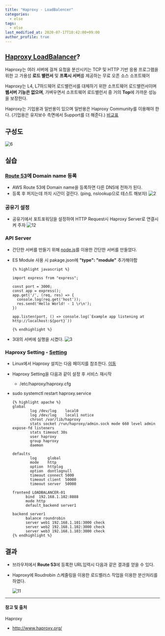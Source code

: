 ```yaml
---
title: "Haproxy - LoadBalencer"
categories: 
  - else
tags:
  - else
last_modified_at: 2020-07-17T10:42:00+09:00
author_profile: true
---
```

## [Haproxy LoadBalancer](http://www.haproxy.org/)? 

Haproxy는 여러 서버에 걸쳐 요청을 분산시키는 TCP 및 HTTP 기반 응용 프로그램을위한 고 가용성 **로드 밸런서** 및 **프록시 서버**를 제공하는 무료 오픈 소스 소프트웨어

Haproxy는 L4, L7하드웨어 로드밸런서를 대체하기 위한 소프트웨어 로드밸런서이며 **웹서버 기능은 없으며**, 가벼우면서 소프트웨어 로드밸런서 중 거의 **Top**에 가까운 성능을 보장한다.

Haproxy는 기업용과 일반용이 있으며 일반용은 Haproxy Community를 이용해야 한다. (기업용은 유지보수 측면에서 Support를 더 해준다.) [비교표](https://www.haproxy.com/products/community-vs-enterprise-edition/)

## 구성도

  ![6](/assets/img/posts/else/haproxy/5.png)

## 실습
### [Route 53](https://aws.amazon.com/ko/route53/)에 Domain name 등록

- AWS Route 53에 Domain name을 등록하면 다른 DNS에 전파가 된다.
- 등록 후 퍼지는데 까지 시간이 걸린다. (ping, nslookup으로 테스트 해보자)
  ![2](/assets/img/posts/else/haproxy/1.png)

### 공유기 설정
- 공유기에서 포트포워딩을 설정하여 HTTP Request시 Haproxy Server로 연결시켜 주자
  ![12](/assets/img/posts/else/haproxy/12.png) 

### API Server
- 간단한 서버를 만들기 위해 [node.js](https://nodejs.org/ko/)를 이용한 간단한 서버를 만들었다.
- ES Module 사용 시 pakage.json에 **"type": "module"** 추가해야함

      {% highlight javascript %}

      import express from "express";

      const port = 3000;
      const app = express();
      app.get('/', (req, res) => { 
        console.log(req.get('host'));
        res.send('Hello World! - 1 \r\n');
      })

      app.listen(port, () => console.log(`Example app listening at http://localhost:${port}`))

      {% endhighlight %}

- 3대의 서버에 실행을 시켰다.
  ![3](/assets/img/posts/else/haproxy/3.png)

### Haproxy Setting - [Setting](https://www.haproxy.com/blog/the-four-essential-sections-of-an-haproxy-configuration/)

- Linux에서 Haproxy 설치는 다음 페이지를 참조한다. [이동](https://haproxy.debian.net/#?distribution=Ubuntu&release=bionic&version=2.0)
- Haproxy Setting을 다음과 같이 설정 후 서비스 재시작
  - /etc/haproxy/haproxy.cfg
- sudo systemctl restart haproxy.service

      {% highlight apache %}
      global
              log /dev/log    local0
              log /dev/log    local1 notice
              chroot /var/lib/haproxy
              stats socket /run/haproxy/admin.sock mode 660 level admin expose-fd listeners
              stats timeout 30s
              user haproxy
              group haproxy
              daemon

      defaults
              log     global
              mode    http
              option  httplog
              option  dontlognull
              timeout connect 5000
              timeout client  50000
              timeout server  50000

      frontend LOADBALANCER-01
            bind  192.168.1.102:8888
            mode http
            default_backend server1

      backend server1
            balance roundrobin
            server web1 192.168.1.101:3000 check
            server web2 192.168.1.102:3000 check
            server web3 192.168.1.103:3000 check
      {% endhighlight %}


## 결과
- 브라우저에서 **Route 53**에 등록한 URL입력시 다음과 같은 결과를 얻을 수 있다.
- Haproxy에 Roudrobin 스케줄링을 이용한 로드벨러스 작업을 이용한 분산처리를 하였다.

  ![11](/assets/img/posts/else/haproxy/11.png)


---
#### 참고 및 출처

Haproxy
- http://www.haproxy.org/
